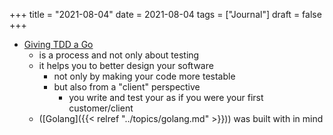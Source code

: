 +++
title = "2021-08-04"
date = 2021-08-04
tags = ["Journal"]
draft = false
+++

-   [Giving TDD a Go](https://changelog.com/gotime/185)
    -   is a process and not only about testing
    -   it helps you to better design your software
        -   not only by making your code more testable
        -   but also from a "client" perspective
            -   you write and test your as if you were your first customer/client
    -   ([Golang]({{< relref "../topics/golang.md" >}})) was built with in mind